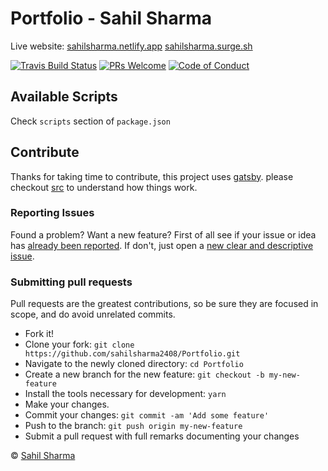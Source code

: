 # Portfolio - Sahil Sharma

Live website: [sahilsharma.netlify.app](https://sahilsharma.netlify.app/) [sahilsharma.surge.sh](http://sahilsharma.surge.sh/)

[![Travis Build Status][build-badge]][build]
[![PRs Welcome][prs-badge]][prs] 
[![Code of Conduct][coc-badge]][coc]


## Available Scripts

Check `scripts` section of `package.json`

## Contribute

Thanks for taking time to contribute, this project uses [gatsby](https://github.com/gatsbyjs/gatsby). please checkout [src](https://github.com/sahilsharma2408/Portfolio/) to understand how things work.

### Reporting Issues

Found a problem? Want a new feature? First of all see if your issue or idea has [already been reported](https://github.com/sahilsharma2408/Portfolio/issues).
If don't, just open a [new clear and descriptive issue](https://github.com/sahilsharma2408/Portfolio/issues/new).

### Submitting pull requests

Pull requests are the greatest contributions, so be sure they are focused in scope, and do avoid unrelated commits.

- Fork it!
- Clone your fork: `git clone https://github.com/sahilsharma2408/Portfolio.git`
- Navigate to the newly cloned directory: `cd Portfolio`
- Create a new branch for the new feature: `git checkout -b my-new-feature`
- Install the tools necessary for development: `yarn`
- Make your changes.
- Commit your changes: `git commit -am 'Add some feature'`
- Push to the branch: `git push origin my-new-feature`
- Submit a pull request with full remarks documenting your changes

© [Sahil Sharma](sahilsharma.netlify.app)

<!-- prettier-ignore-start -->
[build-badge]: https://travis-ci.com/DTSL/fe_components.svg?token=yrWAk98dJjTpvzia481d&branch=master
[prs-badge]: https://img.shields.io/badge/PRs-welcome-brightgreen.svg?style=flat-square
[coc-badge]: https://img.shields.io/badge/code%20of-conduct-ff69b4.svg?style=flat-square
[npm]: https://www.npmjs.com/
[node]: https://nodejs.org
[git]: https://git-scm.com/
[yarn]: https://yarnpkg.com/
[build]: https://travis-ci.org/kentcdodds/bookshelf
[license-badge]: https://img.shields.io/badge/license-GPL%203.0%20License-blue.svg?style=flat-square
[license]: https://github.com/kentcdodds/bookshelf/blob/master/README.md#license
[prs]: http://makeapullrequest.com
[coc]: https://github.com/kentcdodds/bookshelf/blob/master/CODE_OF_CONDUCT.md
[emojis]: https://github.com/kentcdodds/all-contributors#emoji-key
[all-contributors]: https://github.com/kentcdodds/all-contributors
[win-path]: https://www.howtogeek.com/118594/how-to-edit-your-system-path-for-easy-command-line-access/
[mac-path]: http://stackoverflow.com/a/24322978/971592
[issue]: https://github.com/kentcdodds/bookshelf/issues/new
[win-build-badge]: https://img.shields.io/appveyor/ci/kentcdodds/bookshelf.svg?style=flat-square&logo=appveyor
[win-build]: https://ci.appveyor.com/project/kentcdodds/bookshelf
<!-- prettier-ignore-end -->

